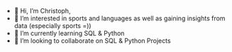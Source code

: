 - 👋 Hi, I’m Christoph,
- 👀 I’m interested in sports and languages as well as gaining insights from data (especially sports =))
- 🌱 I’m currently learning SQL & Python
- 💞️ I’m looking to collaborate on SQL & Python Projects


<!---
Kikobolino/Kikobolino is a ✨ special ✨ repository because its `README.md` (this file) appears on your GitHub profile.
You can click the Preview link to take a look at your changes.
- 📫 How to reach me ...
--->
